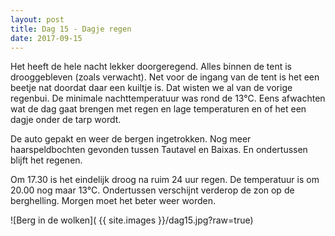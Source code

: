```yaml
---
layout: post
title: Dag 15 - Dagje regen
date: 2017-09-15
---
```


Het heeft de hele nacht lekker doorgeregend. Alles binnen de tent is drooggebleven (zoals verwacht). Net voor de ingang van de tent is het een beetje nat doordat daar een kuiltje is. Dat wisten we al van de vorige regenbui. De minimale  nachttemperatuur was rond de 13°C. Eens afwachten wat de dag gaat brengen met regen en lage temperaturen en of het een dagje onder de tarp wordt.<br>

De auto gepakt en weer de bergen ingetrokken. Nog meer haarspeldbochten gevonden tussen Tautavel en Baixas. En ondertussen blijft het regenen.<br>

Om 17.30 is het eindelijk droog na ruim 24 uur regen. De temperatuur is om 20.00 nog maar 13°C. Ondertussen verschijnt verderop de zon op de berghelling. Morgen moet het beter weer worden.<br>

![Berg in de wolken]( {{ site.images }}/dag15.jpg?raw=true)
